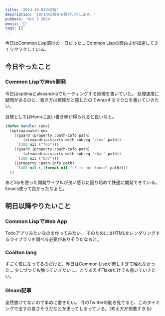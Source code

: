 ```yaml
---
title: '2024-10-01の日報'
description: '10/1の日報をお届けいたします。'
pubDate: 'Oct 1 2024'
emoji: '🦊'
tags: []
---
```


今日はCommon Lisp漬けの一日だった... Common
Lispの面白さが加速してきてワクワクしている。

## 今日やったこと

### Common LispでWeb開発

今日はoptimaとalexandriaでルーティングする処理を書いていた。
処理速度に疑問があるのと、書き方は煩雑だと感じたのでwrapするマクロを書いていきたい。

目標としてはHonoに近い書き味が得られると良いなと。

```lisp
(defun handler (env)
  (optima:match env
    ((guard (property :path-info path)
	    (alexandria:starts-with-subseq "/foo" path))
     `(200 nil ("foo")))
    ((guard (property :path-info path)
	    (alexandria:starts-with-subseq "/bar" path))
     `(200 nil ("bar")))
    ((property :path-info path)
     `(401 nil (,(format nil "~S is not found" path))))
  ))
```

あとSlyを使った開発サイクルが良い感じに回り始めて快適に開発できている。
Emacs使って良かったなぁと。

## 明日以降やりたいこと

### Common LispでWeb App

Todoアプリみたいなのを作ってみたい。
そのためにはHTMLをレンダリングするライブラリを調べる必要がありそうだなぁと。

### Coalton lang

すごく気になってるのだけど、昨日はCommon Lispが楽しすぎて触れなかった...
少しづつでも触っていきたいし、とりあえずFlakeだけでも書いていきたい。

### Gleam記事

全然書けてないので早めに書きたい。
今のTwitterの動き見てると、このタイミングで出すの良さそうだなとか思ってしまっている。(考え方が邪悪すぎる)
